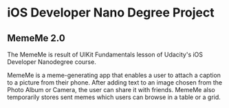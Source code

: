 # iOS Developer Nano Degree Project

## MemeMe 2.0

The MemeMe is result of UIKit Fundamentals lesson of Udacity's iOS Developer Nanodegree course.

MemeMe is a meme-generating app that enables a user to attach a caption to a picture from their phone. After adding text to an image chosen from the Photo Album or Camera, the user can share it with friends. MemeMe also temporarily stores sent memes which users can browse in a table or a grid.
